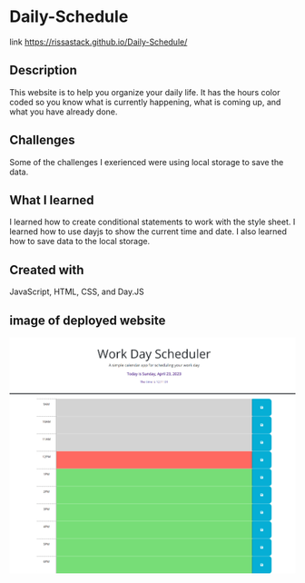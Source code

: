 # Daily-Schedule
link https://rissastack.github.io/Daily-Schedule/

## Description
This website is to help you organize your daily life. It has the hours color coded so you know what is currently happening, what is coming up, and what you have already done. 

## Challenges
Some of the challenges I exerienced were using local storage to save the data. 

## What I learned
I learned how to create conditional statements to work with the style sheet. I learned how to use dayjs to show the current time and date. I also learned how to save data to the local storage.

## Created with
JavaScript, HTML, CSS, and Day.JS

## image of deployed website
![Image of application](assets/rissastack.github.io_Daily-Schedule_.png) 
